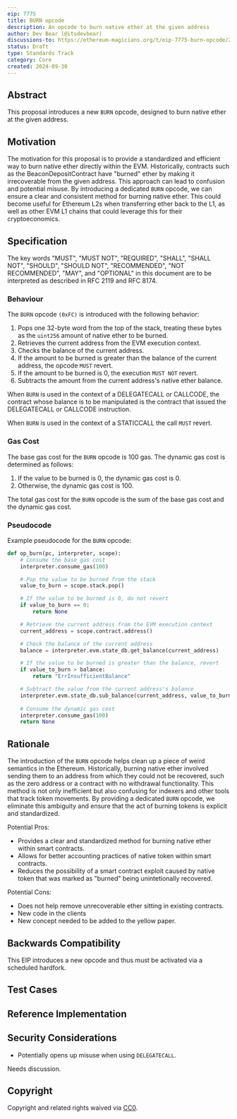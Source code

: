```yaml
---
eip: 7775
title: BURN opcode
description: An opcode to burn native ether at the given address
author: Dev Bear (@itsdevbear)
discussions-to: https://ethereum-magicians.org/t/eip-7775-burn-opcode/21287
status: Draft
type: Standards Track
category: Core
created: 2024-09-30
---
```


## Abstract

This proposal introduces a new `BURN` opcode, designed to burn native ether at the given address.

## Motivation

The motivation for this proposal is to provide a standardized and efficient way to burn native ether directly within the EVM. Historically, contracts such as the BeaconDepositContract have "burned" ether by making it irrecoverable from the given address. This approach can lead to confusion and potential misuse. By introducing a dedicated `BURN` opcode, we can ensure a clear and consistent method for burning native ether. This could become useful for Ethereum L2s when transferring ether back to the L1, as well as other EVM L1 chains that could leverage this for their cryptoeconomics.

## Specification

The key words "MUST", "MUST NOT", "REQUIRED", "SHALL", "SHALL NOT", "SHOULD", "SHOULD NOT", "RECOMMENDED", "NOT RECOMMENDED", "MAY", and "OPTIONAL" in this document are to be interpreted as described in RFC 2119 and RFC 8174.

### Behaviour

The `BURN` opcode `(0xFC)` is introduced with the following behavior:

1. Pops one 32-byte word from the top of the stack, treating these bytes as the `uint256` amount of native ether to be burned.
2. Retrieves the current address from the EVM execution context.
3. Checks the balance of the current address.
4. If the amount to be burned is greater than the balance of the current address, the opcode `MUST` revert.
5. If the amount to be burned is 0, the execution `MUST NOT` revert.
6. Subtracts the amount from the current address's native ether balance.

When `BURN` is used in the context of a DELEGATECALL or CALLCODE, the contract whose balance is to be manipulated is the contract that issued the DELEGATECALL or CALLCODE instruction.

When `BURN` is used in the context of a STATICCALL the call `MUST` revert.

### Gas Cost

The base gas cost for the `BURN` opcode is 100 gas. The dynamic gas cost is determined as follows:

1. If the value to be burned is 0, the dynamic gas cost is 0.
2. Otherwise, the dynamic gas cost is 100.

The total gas cost for the `BURN` opcode is the sum of the base gas cost and the dynamic gas cost.

### Pseudocode

Example pseudocode for the `BURN` opcode:

```python
def op_burn(pc, interpreter, scope):
    # Consume the base gas cost
    interpreter.consume_gas(100)

    # Pop the value to be burned from the stack
    value_to_burn = scope.stack.pop()

    # If the value to be burned is 0, do not revert
    if value_to_burn == 0:
        return None

    # Retrieve the current address from the EVM execution context
    current_address = scope.contract.address()

    # Check the balance of the current address
    balance = interpreter.evm.state_db.get_balance(current_address)

    # If the value to be burned is greater than the balance, revert
    if value_to_burn > balance:
        return "ErrInsufficientBalance"

    # Subtract the value from the current address's balance
    interpreter.evm.state_db.sub_balance(current_address, value_to_burn)
   
    # Consume the dynamic gas cost
    interpreter.consume_gas(100)
    return None
```

## Rationale

The introduction of the `BURN` opcode helps clean up a piece of weird semantics in the Ethereum. Historically, burning native ether involved sending them to an address from which they could not be recovered, such as the zero address or a contract with no withdrawal functionality. This method is not only inefficient but also confusing for indexers and other tools that track token movements. By providing a dedicated `BURN` opcode, we eliminate this ambiguity and ensure that the act of burning tokens is explicit and standardized.

Potential Pros:

- Provides a clear and standardized method for burning native ether within smart contracts.
- Allows for better accounting practices of native token within smart contracts.
- Reduces the possibility of a smart contract exploit caused by native token that was marked as "burned" being unintetionally recovered.

Potential Cons:

- Does not help remove unrecoverable ether sitting in existing contracts.
- New code in the clients
- New concept needed to be added to the yellow paper.

## Backwards Compatibility

This EIP introduces a new opcode and thus must be activated via a scheduled hardfork.

## Test Cases

<!-- TODO -->

## Reference Implementation

<!-- TODO -->

## Security Considerations

- Potentially opens up misuse when using `DELEGATECALL`.

Needs discussion.

## Copyright

Copyright and related rights waived via [CC0](../LICENSE.md).
